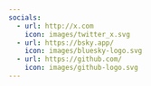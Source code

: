 ```yaml
---
socials:
  - url: http://x.com
    icon: images/twitter_x.svg
  - url: https://bsky.app/
    icon: images/bluesky-logo.svg
  - url: https://github.com/
    icon: images/github-logo.svg
---
```

